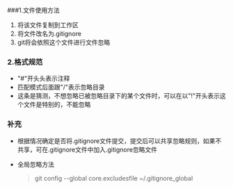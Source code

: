 ###1.文件使用方法

1. 将该文件复制到工作区
2. 将文件改名为.gitignore
3. git将会依照这个文件进行文件忽略

### 2.格式规范

- "#"开头头表示注释
- 匹配模式后面跟"/"表示忽略目录
- 这条是猜测，不想忽略已被忽略目录下的某个文件时，可以在以"!"开头表示这个文件是特别的，不能忽略

### 补充

- 根据情况确定是否将.gitignore文件提交，提交后可以共享忽略规则，如果不共享，可在.gitignore文件中加入.gitignore忽略文件

- 全局忽略方法

  > git config --global core.excludesfile ~/.gitignore_global

